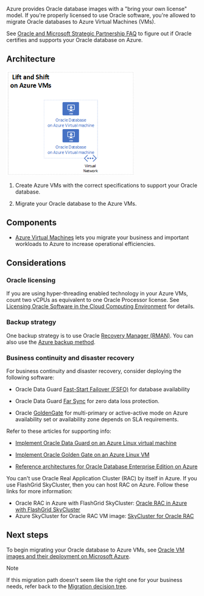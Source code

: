 


Azure provides Oracle database images with a "bring your own license" model. If you're properly licensed to use Oracle software, you're allowed to migrate Oracle databases to Azure Virtual Machines (VMs).

See [Oracle and Microsoft Strategic Partnership FAQ](https://www.oracle.com/cloud/azure-interconnect-faq.html) to figure out if Oracle certifies and supports your Oracle database on Azure.

## Architecture

![An architecture diagram that shows Oracle databases on Azure Virtual Machines.](media/lift-shift-azure-vms.png)

1. Create Azure VMs with the correct specifications to support your Oracle database.

1. Migrate your Oracle database to the Azure VMs.

## Components

* [Azure Virtual Machines](https://azure.microsoft.com/services/virtual-machines/) lets you migrate your business and important workloads to Azure to increase operational efficiencies.

## Considerations

### Oracle licensing

If you are using hyper-threading enabled technology in your Azure VMs, count two vCPUs as equivalent to one Oracle Processor license. See [Licensing Oracle Software in the Cloud Computing Environment](http://www.oracle.com/us/corporate/pricing/cloud-licensing-070579.pdf) for details.

### Backup strategy

One backup strategy is to use Oracle [Recovery Manager (RMAN)](https://www.oracle.com/database/technologies/high-availability/rman.html). You can also use the [Azure backup method](/azure/virtual-machines/workloads/oracle/oracle-backup-recovery).

### Business continuity and disaster recovery

For business continuity and disaster recovery, consider  deploying the following software:

* Oracle Data Guard [Fast-Start Failover (FSFO)](https://www.oracle.com/technical-resources/articles/smiley-fsfo.html) for database availability

* Oracle Data Guard [Far Sync](https://docs.oracle.com/database/121/SBYDB/create_fs.htm) for zero data loss protection.

* Oracle [GoldenGate](https://www.oracle.com/middleware/technologies/goldengate.html) for multi-primary or active-active mode on Azure availability set or availability zone depends on SLA requirements.

Refer to these articles for supporting info:

* [Implement Oracle Data Guard on an Azure Linux virtual machine](/azure/virtual-machines/workloads/oracle/configure-oracle-dataguard)

* [Implement Oracle Golden Gate on an Azure Linux VM](/azure/virtual-machines/workloads/oracle/configure-oracle-golden-gate)

* [Reference architectures for Oracle Database Enterprise Edition on Azure](/azure/virtual-machines/workloads/oracle/oracle-reference-architecture)

You can't use Oracle Real Application Cluster (RAC) by itself in Azure. If you use FlashGrid SkyCluster, then you can host RAC on Azure. Follow these links for more information:

* Oracle RAC in Azure with FlashGrid SkyCluster: [Oracle RAC in Azure with FlashGrid SkyCluster](https://www.flashgrid.io/oracle-rac-in-azure/)
* Azure SkyCluster for Oracle RAC VM image: [SkyCluster for Oracle RAC](https://azuremarketplace.microsoft.com/marketplace/apps/flashgrid-inc.flashgrid-skycluster)

## Next steps

To begin migrating your Oracle database to Azure VMs, see [Oracle VM images and their deployment on Microsoft Azure](/azure/virtual-machines/workloads/oracle/oracle-vm-solutions).

> [!NOTE]
> If this migration path doesn't seem like the right one for your business needs, refer back to the [Migration decision tree](oracle-migration-overview.yml#migration-decision-tree).